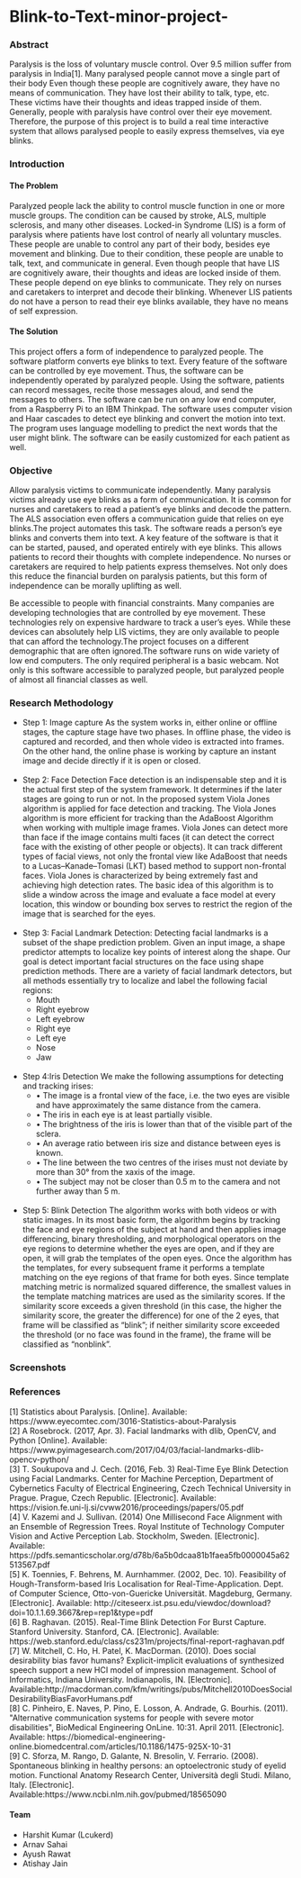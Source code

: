 # Blink-to-Text-minor-project-
<h3>Abstract</h3
<p>Paralysis is the loss of voluntary muscle control. Over 9.5 million suffer from paralysis in India[1]. Many paralysed people cannot move a single part of their body Even though these people are cognitively aware, they have no means of communication. They have lost their ability to talk, type, etc. These victims have their thoughts and ideas trapped inside of them. Generally, people with paralysis have control over their eye movement. Therefore, the purpose of this project is to build a real time interactive system that allows paralysed people to easily express themselves, via eye blinks.</p>

<h3>Introduction</h3>

<h4>The Problem</h4>
<p>Paralyzed people lack the ability to control muscle function in one or more muscle groups. The condition can be caused by stroke, ALS, multiple sclerosis, and many other diseases. Locked-in Syndrome (LIS) is a form of paralysis where patients have lost control of nearly all voluntary muscles. These people are unable to control any part of their body, besides eye movement and blinking. Due to their condition, these people are unable to talk, text, and communicate in general. Even though people that have LIS are cognitively aware, their thoughts and ideas are locked inside of them. These people depend on eye blinks to communicate. They rely on nurses and caretakers to interpret and decode their blinking. Whenever LIS patients do not have a person to read their eye blinks available, they have no means of self expression.</p>

<h4>The Solution</h4>
<p>This project offers a form of independence to paralyzed people. The software platform converts eye blinks to text. Every feature of the software can be controlled by eye movement. Thus, the software can be independently operated by paralyzed people. Using the software, patients can record messages, recite those messages aloud, and send the messages to others. The software can be run on any low end computer, from a Raspberry Pi to an IBM Thinkpad. The software uses computer vision and Haar cascades to detect eye blinking and convert the motion into text. The program uses language modelling to predict the next words that the user might blink. The software can be easily customized for each patient as well.

<h3>Objective</h3>
<p>Allow paralysis victims to communicate independently.
Many paralysis victims already use eye blinks as a form of communication. It is common for nurses and caretakers to read a patient’s eye blinks and decode the pattern. The ALS association even offers a communication guide that relies on eye blinks.The project automates this task. The software reads a person’s eye blinks and converts them into text. A key feature of the software is that it can be started, paused, and operated entirely with eye blinks. This allows patients to record their thoughts with complete independence. No nurses or caretakers are required to help patients express themselves. Not only does this reduce the financial burden on paralysis patients, but this form of independence can be morally uplifting as well.</p>

<p>Be accessible to people with financial constraints.
Many companies are developing technologies that are controlled by eye movement. These technologies rely on expensive hardware to track a user’s eyes. While these devices can absolutely help LIS victims, they are only available to people that can afford the technology.The project focuses on a different demographic that are often ignored.The software runs on wide variety of low end computers. The only required peripheral is a basic webcam. Not only is this software accessible to paralyzed people, but paralyzed people of almost all financial classes as well.</p>

<h3>Research Methodology</h3>
<ul>
  <li>
  Step 1: Image capture
  As the system works in, either online or offline stages, the capture stage have two phases. In offline phase, the video is captured     and recorded, and then whole video is extracted into frames. On the other hand, the online phase is working by capture an instant       image and decide directly if it is open or closed.
  </li>
  <br>
  <li>
  Step 2: Face Detection
  Face detection is an indispensable step and it is the actual first step of the system framework. It determines if the later stages are   going to run or not. In the proposed system Viola Jones algorithm is applied for face detection and tracking. The Viola Jones           algorithm is more efficient for tracking than the AdaBoost Algorithm when working with multiple image frames. Viola Jones can detect more than face if the image contains multi faces (it can detect the correct face with the existing of other people or objects). It can track different types of facial views, not only the frontal view like AdaBoost that needs to a Lucas–Kanade–Tomasi (LKT) based method to support non-frontal faces. Viola Jones is characterized by being extremely fast and achieving high detection rates. The basic idea of this algorithm is to slide a window across the image and evaluate a face model at every location, this window or bounding box serves to restrict the region of the image that is searched for the eyes.
  </li>
  <br>
  <li>
    Step 3: Facial Landmark Detection:
  Detecting facial landmarks is a subset of the shape prediction problem. Given an input image, a shape predictor attempts to localize key points of interest along the shape.
  Our goal is detect important facial structures on the face using shape prediction methods.
  There are a variety of facial landmark detectors, but all methods essentially try to localize and label the following facial regions:
  <ul>
<li>Mouth
<li>Right eyebrow</li>
<li>Left eyebrow</li>
<li>Right eye</li>
<li>Left eye</li>
<li>Nose</li>
<li>Jaw</li>
</ul>
</li>
  <br>
  <li>
  Step 4:Iris Detection
  We make the following assumptions for detecting and tracking irises:
  <ul>
    <li>• The image is a frontal view of the face, i.e. the two eyes are visible and have approximately the same distance from the camera.</li><li>
    • The iris in each eye is at least partially visible. </li>
  <li>• The brightness of the iris is lower than that of the visible part of the sclera.</li>
  <li>• An average ratio between iris size and distance between eyes is known. </li>
  <li>• The line between the two centres of the irises must not deviate by more than 30° from the xaxis of the image.</li>
  <li>• The subject may not be closer than 0.5 m to the camera and not further away than 5 m.</li>
    </ul>
  </li>
    <br>
  <li>
  Step 5: Blink Detection
  The algorithm works with both videos or with static images. In its most basic form, the algorithm begins by tracking the face and eye regions of the subject at hand and then applies image differencing, binary thresholding, and morphological operators on the eye regions to determine whether the eyes are open, and if they are open, it will grab the templates of the open eyes. Once the algorithm has the templates, for every subsequent frame it performs a template matching on the eye regions of that frame for both eyes. Since template matching metric is normalized squared­ difference, the smallest values in the template matching matrices are used as the similarity scores. If the similarity score exceeds a given threshold (in this case, the higher the similarity score, the greater the difference) for one of the 2 eyes, that frame will be classified as “blink”; if neither similarity score exceeded the threshold (or no face was found in the frame), the frame will be classified as “non­blink”.
  </li>
  </ul>
  
 <h3> Screenshots</h3>
 <h3> References </h3>
[1] Statistics about Paralysis. [Online]. Available: https://www.eyecomtec.com/3016-Statistics-about-Paralysis<br>
[2] A Rosebrock. (2017, Apr. 3). Facial landmarks with dlib, OpenCV, and Python [Online]. Available: https://www.pyimagesearch.com/2017/04/03/facial-landmarks-dlib-opencv-python/<br>
[3] T. Soukupova and J. Cech. (2016, Feb. 3) Real-Time Eye Blink Detection using Facial Landmarks. Center for Machine Perception, Department of Cybernetics Faculty of Electrical Engineering, Czech Technical University in Prague. Prague, Czech Republic. [Electronic]. Available: https://vision.fe.uni-lj.si/cvww2016/proceedings/papers/05.pdf<br>
[4] V. Kazemi and J. Sullivan. (2014) One Millisecond Face Alignment with an Ensemble of Regression Trees. Royal Institute of Technology Computer Vision and Active Perception Lab. Stockholm, Sweden. [Electronic]. Available: https://pdfs.semanticscholar.org/d78b/6a5b0dcaa81b1faea5fb0000045a62513567.pdf<br>
[5] K. Toennies, F. Behrens, M. Aurnhammer. (2002, Dec. 10). Feasibility of Hough-Transform-based Iris Localisation for Real-Time-Application. Dept. of Computer Science, Otto-von-Guericke Universität. Magdeburg, Germany. [Electronic]. Available: http://citeseerx.ist.psu.edu/viewdoc/download?doi=10.1.1.69.3667&rep=rep1&type=pdf<br>
[6] B. Raghavan. (2015). Real-Time Blink Detection For Burst Capture. Stanford University. Stanford, CA. [Electronic]. Available: https://web.stanford.edu/class/cs231m/projects/final-report-raghavan.pdf<br>
[7] W. Mitchell, C. Ho, H. Patel, K. MacDorman. (2010). Does social desirability bias favor humans? Explicit-implicit evaluations of synthesized speech support a new HCI model of impression management. School of Informatics, Indiana University. Indianapolis, IN. [Electronic]. Available:http://macdorman.com/kfm/writings/pubs/Mitchell2010DoesSocialDesirabilityBiasFavorHumans.pdf<br>
[8] C. Pinheiro, E. Naves, P. Pino, E. Losson, A. Andrade, G. Bourhis. (2011). "Alternative communication systems for people with severe motor disabilities", BioMedical Engineering OnLine. 10:31. April 2011. [Electronic]. Available: https://biomedical-engineering-online.biomedcentral.com/articles/10.1186/1475-925X-10-31<br>
[9] C. Sforza, M. Rango, D. Galante, N. Bresolin, V. Ferrario. (2008). Spontaneous blinking in healthy persons: an optoelectronic study of eyelid motion. Functional Anatomy Research Center, Università degli Studi. Milano, Italy. [Electronic]. Available:https://www.ncbi.nlm.nih.gov/pubmed/18565090<br>
 <h4> Team </h4>
 <ul>
  <li>
    Harshit Kumar (Lcukerd)
    </li>
  <li>
    Arnav Sahai
  </li>
  <li>
    Ayush Rawat
  </li>
  <li>
    Atishay Jain
  </li>
  </ul>
